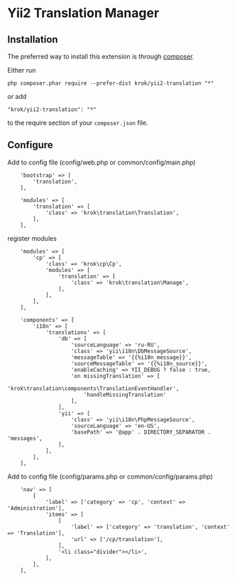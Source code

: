 Yii2 Translation Manager
=================

Installation
------------

The preferred way to install this extension is through [composer](http://getcomposer.org/download/).

Either run

```
php composer.phar require --prefer-dist krok/yii2-translation "*"
```

or add

```
"krok/yii2-translation": "*"
```

to the require section of your `composer.json` file.

Configure
-----------------

Add to config file (config/web.php or common/config/main.php)

```
    'bootstrap' => [
        'translation',
    ],
```

```
    'modules' => [
        'translation' => [
            'class' => 'krok\translation\Translation',
        ],
    ],
```

register modules

```
    'modules' => [
        'cp' => [
            'class' => 'krok\cp\Cp',
            'modules' => [
                'translation' => [
                    'class' => 'krok\translation\Manage',
                ],
            ],
        ],
    ],
```

```
    'components' => [
        'i18n' => [
            'translations' => [
                'db' => [
                    'sourceLanguage' => 'ru-RU',
                    'class' => 'yii\i18n\DbMessageSource',
                    'messageTable' => '{{%i18n_message}}',
                    'sourceMessageTable' => '{{%i18n_source}}',
                    'enableCaching' => YII_DEBUG ? false : true,
                    'on missingTranslation' => [
                        'krok\translation\components\TranslationEventHandler',
                        'handleMissingTranslation'
                    ],
                ],
                'yii' => [
                    'class' => 'yii\i18n\PhpMessageSource',
                    'sourceLanguage' => 'en-US',
                    'basePath' => '@app' . DIRECTORY_SEPARATOR . 'messages',
                ],
            ],
        ],
    ],
```

Add to config file (config/params.php or common/config/params.php)

```
    'nav' => [
        [
            'label' => ['category' => 'cp', 'context' => 'Administration'],
            'items' => [
                [
                    'label' => ['category' => 'translation', 'context' => 'Translation'],
                    'url' => ['/cp/translation'],
                ],
                '<li class="divider"></li>',
            ],
        ],
    ],
```
